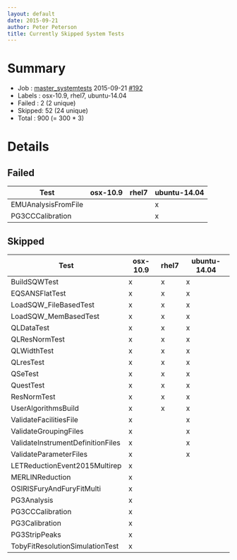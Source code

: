 ```yaml
---
layout: default
date: 2015-09-21
author: Peter Peterson
title: Currently Skipped System Tests
---
```

Summary
=======

* Job    : [master_systemtests](http://builds.mantidproject.org/job/master_systemtests/) 2015-09-21 [#192](http://builds.mantidproject.org/job/master_systemtests/192/)
* Labels : osx-10.9, rhel7, ubuntu-14.04
* Failed : 2 (2 unique)
* Skipped: 52 (24 unique)
* Total  : 900 (= 300 * 3)

Details
=======

Failed
------

| Test                 | osx-10.9 | rhel7 | ubuntu-14.04 |
|----------------------|----------|-------|--------------|
| EMUAnalysisFromFile  |          |       |       x      |
| PG3CCCalibration     |          |       |       x      |

Skipped
-------

| Test                               | osx-10.9 | rhel7 | ubuntu-14.04 |
|------------------------------------|----------|-------|--------------|
| BuildSQWTest                       |     x    |   x   |       x      |
| EQSANSFlatTest                     |     x    |   x   |       x      |
| LoadSQW_FileBasedTest              |     x    |   x   |       x      |
| LoadSQW_MemBasedTest               |     x    |   x   |       x      |
| QLDataTest                         |     x    |   x   |       x      |
| QLResNormTest                      |     x    |   x   |       x      |
| QLWidthTest                        |     x    |   x   |       x      |
| QLresTest                          |     x    |   x   |       x      |
| QSeTest                            |     x    |   x   |       x      |
| QuestTest                          |     x    |   x   |       x      |
| ResNormTest                        |     x    |   x   |       x      |
| UserAlgorithmsBuild                |     x    |   x   |       x      |
| ValidateFacilitiesFile             |     x    |       |       x      |
| ValidateGroupingFiles              |     x    |       |       x      |
| ValidateInstrumentDefinitionFiles  |     x    |       |       x      |
| ValidateParameterFiles             |     x    |       |       x      |
| LETReductionEvent2015Multirep      |     x    |       |              |
| MERLINReduction                    |     x    |       |              |
| OSIRISFuryAndFuryFitMulti          |     x    |       |              |
| PG3Analysis                        |     x    |       |              |
| PG3CCCalibration                   |     x    |       |              |
| PG3Calibration                     |     x    |       |              |
| PG3StripPeaks                      |     x    |       |              |
| TobyFitResolutionSimulationTest    |     x    |       |              |
